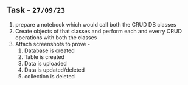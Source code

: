 ## Task - `27/09/23`

1. prepare a notebook which would call both the CRUD DB classes
2. Create objects of that classes and perform each and everry CRUD operations with both the classes
3. Attach screenshots to prove - 
    1. Database is created
    2. Table is created
    3. Data is uploaded
    4. Data is updated/deleted
    5. collection is deleted